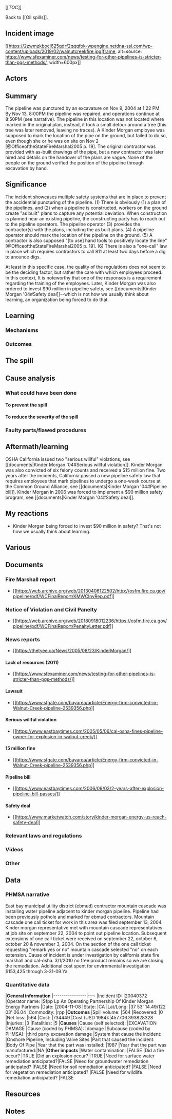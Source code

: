 [[_TOC_]]

Back to [[Oil spills]].

## Incident image

[[https://2zwmzkbocl625qdrf2qqqfok-wpengine.netdna-ssl.com/wp-content/uploads/2019/02/walnutcreekfire.jpg|frame, alt=source: https://www.sfexaminer.com/news/testing-for-other-pipelines-is-stricter-than-pgs-methods/, width=600px]]

## Actors

## Summary

The pipeline was punctured by an excavature on Nov 9, 2004 at 1:22 PM. By Nov 13, 8:00PM the pipeline was repaired, and operations continue at 8:50PM (see narrative). The pipeline in this location was not located where marked in the original plan, instead, it took a small detour around a tree (this tree was later removed, leaving no traces). A Kinder Morgan employee was supposed to mark the location of the pipe on the ground, but failed to do so, even though she or he was on site on Nov 2 [@OfficeoftheStateFireMarshal2005 p. 19]. The original contractor was provided with as-built drawings of the pipe, but a new contractor was later hired and details on the handover of the plans are vague. None of the people on the ground verified the position of the pipeline through excavation by hand.

## Significance

The incident showcases multiple safety systems that are in place to prevent the accidential puncturing of the pipeline. (1) There is obviously (1) a plan of the pipelines, and (2) when a pipeline is constructed, workers on the ground create "as built" plans to capture any potential deviation. When construction is planned near an existing pipeline, the constructing party has to reach out to the pipeline operators. The pipeline operator (3) provides the contractor(s) with the plans, including the as built plans. (4) A pipeline operator should mark the location of the pipeline on the ground. (5) A contractor is also supposed "[to use] hand tools to positively locate the line" [@OfficeoftheStateFireMarshal2005 p. 19]. (6) There is also a "one-call" law in place which requires contractors to call 811 at least two days before a dig to anounce digs.

At least in this specific case, the quality of the regulations does not seem to be the deciding factor, but rather the care with which employees proceed. In this context, It is noteworthy that one of the responses is a requirement regarding the training of the employees. Later, Kinder Morgan was also ordered to invest $90 million in pipeline safety, see [[documents|Kinder Morgan '04#Safety deal]]--which is not how we usually think about learning, an organization being forced to do that.

## Learning

### Mechanisms

### Outcomes

## The spill

## Cause analysis

### What could have been done

#### To prevent the spill

#### To reduce the severity of the spill

### Faulty parts/flawed procedures

## Aftermath/learning

OSHA California issued two "serious willful" violations, see [[documents|Kinder Morgan '04#Serious willful violation]]. Kinder Morgan was also convicted of six felony counts and received a $15 million fine. Two years after the incidents, California passed a new pipeline safety law that requires employees that mark pipelines to undergo a one-week course at the Common Ground Alliance, see [[documents|Kinder Morgan '04#Pipeline bill]]. Kinder Morgan in 2006 was forced to implement a $90 million safety program, see [[documents|Kinder Morgan '04#Safety deal]].

## My reactions
* Kinder Morgan being forced to invest $90 million in safety? That's not how we usually think about learning.

## Various

## Documents

### Fire Marshall report
* [[https://web.archive.org/web/20130406122502/http://osfm.fire.ca.gov/pipeline/pdf/WCFinalReport/KMWCInvRep.pdf]]

### Notice of Violation and Civil Panelty

* [[https://web.archive.org/web/20180918012236/https://osfm.fire.ca.gov/pipeline/pdf/WCFinalReport/PenaltyLetter.pdf]]

### News reports
* [[https://thetyee.ca/News/2005/08/23/KinderMorgan/]]

#### Lack of resources (2011)
* [[https://www.sfexaminer.com/news/testing-for-other-pipelines-is-stricter-than-pgs-methods/]]

#### Lawsuit
* [[https://www.sfgate.com/bayarea/article/Energy-firm-convicted-in-Walnut-Creek-pipeline-2539356.php]]

#### Serious willful violation
* [[https://www.eastbaytimes.com/2005/05/06/cal-osha-fines-pipeline-owner-for-explosion-in-walnut-creek/]]

#### 15 million fine
* [[https://www.sfgate.com/bayarea/article/Energy-firm-convicted-in-Walnut-Creek-pipeline-2539356.php]]

#### Pipeline bill
* [[https://www.eastbaytimes.com/2006/09/03/2-years-after-explosion-pipeline-bill-passes/]]

#### Safety deal
* [[https://www.marketwatch.com/story/kinder-morgan-energy-us-reach-safety-deal]]

### Relevant laws and regulations

### Videos

### Other

## Data

### PHMSA narrative

East bay municipal utility district (ebmud) contractor mountain cascade was installing water pipeline adjacent to kinder morgan pipeline.  Pipeline had been previously pothole and marked for ebmud contractors.  Mountain cascade one call ticket for work in this area was filed september 13, 2004.  Kinder morgan representative met with mountain cascade representatives at job site on september 22, 2004 to point out pipeline location.  Subsequent extensions of one call ticket were received on september 22, october 6, october 20 & november 3, 2004.  On the section of the one call ticket requesting \"remark yes or no\" mountain cascade selected \"no\" on each extension.  Cause of incident is under investigation by california state fire marshall and cal-osha.  3/1/2010 no free product remains so we are closing the remediation. Additional cost spent for envirnmental investigation $153,425 through 3-31-09.Ya

### Quantitative data

|**General information**
|----------------|---:
|Incident ID:    |20040372
|Operator name:  |Sfpp Lp An Operating Partnership Of Kinder Morgan Energy Partners
|Date:           |2004-11-08
|State:          |CA
|Lat/Long:       |37 53' 14.49/122 03' 06.04
|Commodity:      |rpp
|**Outcomes**
|Spill volume:   |564
|Recovered:      |0
|Net loss:       |564
|Cost:           |734449
|Cost (USD 1984):|457706.393828328
|Injuries:       |3
|Fatalities:     |5
|**Causes**
|Cause (self selected):              |EXCAVATION DAMAGE
|Cause (coded by PHMSA):             |damage
|Subcause (coded by PHMSA):          |third party excavation damage
|System that cause the incident:     |Onshore Pipeline, Including Valve Sites
|Part that caused the incident:      |Body Of Pipe
|Year that the part was installed:   |1987
|Year that the part was manufactured:|NA
|**Other impacts**
|Water contamination:                           |FALSE
|Did a fire occur?                              |TRUE
|Did an explosion occur?                        |TRUE
|Need for surface water remediation anticipated?|FALSE
|Need for groundwater remediation anticipated?  |FALSE
|Need for soil remediation anticipated?         |FALSE
|Need for vegetation remediation anticipated?   |FALSE
|Need for wildlife remediation anticipated?     |FALSE

## Resources

## Notes
